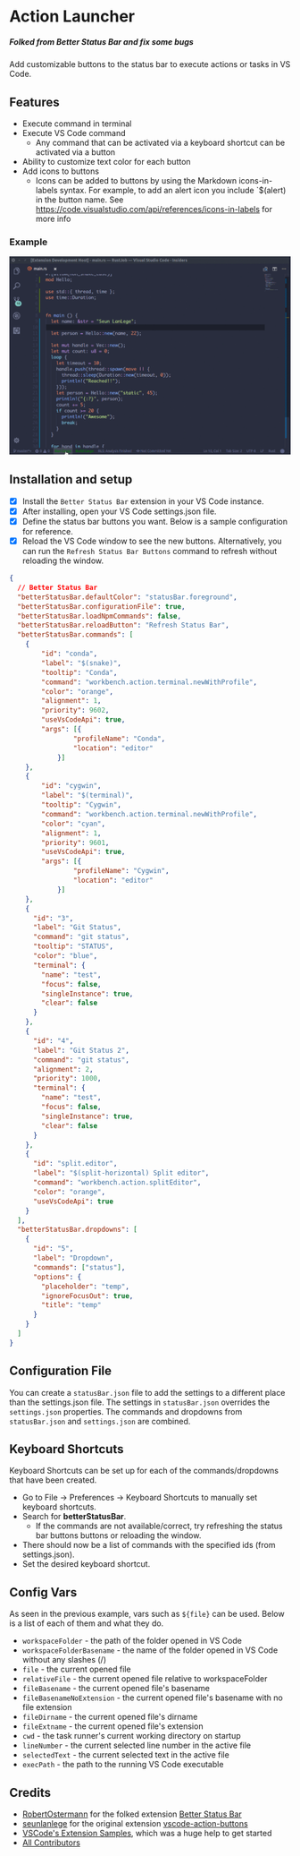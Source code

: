 # Action Launcher

##### Folked from Better Status Bar and fix some bugs

Add customizable buttons to the status bar to execute actions or tasks in VS Code.

## Features

- Execute command in terminal
- Execute VS Code command
  - Any command that can be activated via a keyboard shortcut can be activated via a button
- Ability to customize text color for each button
- Add icons to buttons
  - Icons can be added to buttons by using the Markdown icons-in-labels syntax. For example, to add an alert icon you include `$(alert) in the button name. See https://code.visualstudio.com/api/references/icons-in-labels for more info

### Example

![](action.gif)

## Installation and setup

- [X] Install the `Better Status Bar` extension in your VS Code instance.
- [X] After installing, open your VS Code settings.json file.
- [X] Define the status bar buttons you want. Below is a sample configuration for reference.
- [X] Reload the VS Code window to see the new buttons. Alternatively, you can run the `Refresh Status Bar Buttons` command to refresh without reloading the window.

```json
{
  // Better Status Bar
  "betterStatusBar.defaultColor": "statusBar.foreground",
  "betterStatusBar.configurationFile": true,
  "betterStatusBar.loadNpmCommands": false,
  "betterStatusBar.reloadButton": "Refresh Status Bar",
  "betterStatusBar.commands": [
    {
        "id": "conda",
        "label": "$(snake)",
        "tooltip": "Conda",
        "command": "workbench.action.terminal.newWithProfile",
        "color": "orange",
        "alignment": 1,
        "priority": 9602,
        "useVsCodeApi": true,
        "args": [{
                "profileName": "Conda",
                "location": "editor"
            }]
    },
    {
        "id": "cygwin",
        "label": "$(terminal)",
        "tooltip": "Cygwin",
        "command": "workbench.action.terminal.newWithProfile",
        "color": "cyan",
        "alignment": 1,
        "priority": 9601,
        "useVsCodeApi": true,
        "args": [{
                "profileName": "Cygwin",
                "location": "editor"
            }]
    },
    {
      "id": "3",
      "label": "Git Status",
      "command": "git status",
      "tooltip": "STATUS",
      "color": "blue",
      "terminal": {
        "name": "test",
        "focus": false,
        "singleInstance": true,
        "clear": false
      }
    },
    {
      "id": "4",
      "label": "Git Status 2",
      "command": "git status",
      "alignment": 2,
      "priority": 1000,
      "terminal": {
        "name": "test",
        "focus": false,
        "singleInstance": true,
        "clear": false
      }
    },
    {
      "id": "split.editor",
      "label": "$(split-horizontal) Split editor",
      "command": "workbench.action.splitEditor",
      "color": "orange",
      "useVsCodeApi": true
    }
  ],
  "betterStatusBar.dropdowns": [
    {
      "id": "5",
      "label": "Dropdown",
      "commands": ["status"],
      "options": {
        "placeholder": "temp",
        "ignoreFocusOut": true,
        "title": "temp"
      }
    }
  ]
}
```

## Configuration File

You can create a `statusBar.json` file to add the settings to a different place than the settings.json file.
The settings in `statusBar.json` overrides the `settings.json` properties.
The commands and dropdowns from `statusBar.json` and `settings.json` are combined.

## Keyboard Shortcuts

Keyboard Shortcuts can be set up for each of the commands/dropdowns that have been created.

- Go to File -> Preferences -> Keyboard Shortcuts to manually set keyboard shortcuts.
- Search for **betterStatusBar**.
  - If the commands are not available/correct, try refreshing the status bar buttons buttons or reloading the window.
- There should now be a list of commands with the specified ids (from settings.json).
- Set the desired keyboard shortcut.

## Config Vars

As seen in the previous example, vars such as `${file}` can be used. Below is a list of each of them and what they do.

- `workspaceFolder` - the path of the folder opened in VS Code
- `workspaceFolderBasename` - the name of the folder opened in VS Code without any slashes (/)
- `file` - the current opened file
- `relativeFile` - the current opened file relative to workspaceFolder
- `fileBasename` - the current opened file's basename
- `fileBasenameNoExtension` - the current opened file's basename with no file extension
- `fileDirname` - the current opened file's dirname
- `fileExtname` - the current opened file's extension
- `cwd` - the task runner's current working directory on startup
- `lineNumber` - the current selected line number in the active file
- `selectedText` - the current selected text in the active file
- `execPath` - the path to the running VS Code executable

## Credits

- [RobertOstermann](https://github.com/RobertOstermann/vscode-custom-commands) for the folked extension [Better Status Bar](https://github.com/RobertOstermann/vscode-custom-commands)
- [seunlanlege](https://github.com/seunlanlege) for the original extension [vscode-action-buttons](https://github.com/seunlanlege/vscode-action-buttons)
- [VSCode&#39;s Extension Samples](https://github.com/microsoft/vscode-extension-samples/tree/master/decorator-sample), which was a huge help to get started
- [All Contributors](../../contributors)
